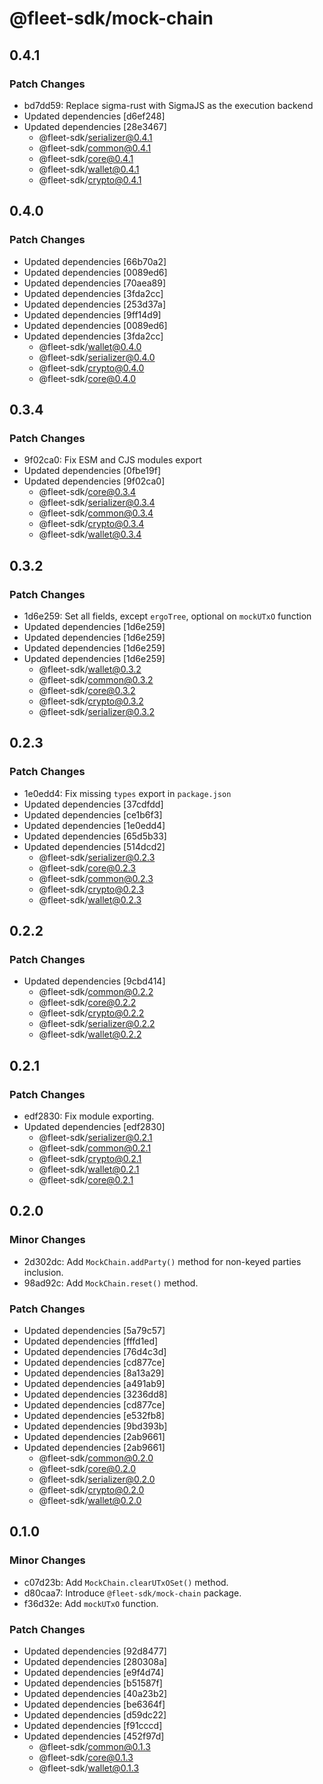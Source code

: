 # @fleet-sdk/mock-chain

## 0.4.1

### Patch Changes

- bd7dd59: Replace sigma-rust with SigmaJS as the execution backend
- Updated dependencies [d6ef248]
- Updated dependencies [28e3467]
  - @fleet-sdk/serializer@0.4.1
  - @fleet-sdk/common@0.4.1
  - @fleet-sdk/core@0.4.1
  - @fleet-sdk/wallet@0.4.1
  - @fleet-sdk/crypto@0.4.1

## 0.4.0

### Patch Changes

- Updated dependencies [66b70a2]
- Updated dependencies [0089ed6]
- Updated dependencies [70aea89]
- Updated dependencies [3fda2cc]
- Updated dependencies [253d37a]
- Updated dependencies [9ff14d9]
- Updated dependencies [0089ed6]
- Updated dependencies [3fda2cc]
  - @fleet-sdk/wallet@0.4.0
  - @fleet-sdk/serializer@0.4.0
  - @fleet-sdk/crypto@0.4.0
  - @fleet-sdk/core@0.4.0

## 0.3.4

### Patch Changes

- 9f02ca0: Fix ESM and CJS modules export
- Updated dependencies [0fbe19f]
- Updated dependencies [9f02ca0]
  - @fleet-sdk/core@0.3.4
  - @fleet-sdk/serializer@0.3.4
  - @fleet-sdk/common@0.3.4
  - @fleet-sdk/crypto@0.3.4
  - @fleet-sdk/wallet@0.3.4

## 0.3.2

### Patch Changes

- 1d6e259: Set all fields, except `ergoTree`, optional on `mockUTxO` function
- Updated dependencies [1d6e259]
- Updated dependencies [1d6e259]
- Updated dependencies [1d6e259]
- Updated dependencies [1d6e259]
  - @fleet-sdk/wallet@0.3.2
  - @fleet-sdk/common@0.3.2
  - @fleet-sdk/core@0.3.2
  - @fleet-sdk/crypto@0.3.2
  - @fleet-sdk/serializer@0.3.2

## 0.2.3

### Patch Changes

- 1e0edd4: Fix missing `types` export in `package.json`
- Updated dependencies [37cdfdd]
- Updated dependencies [ce1b6f3]
- Updated dependencies [1e0edd4]
- Updated dependencies [65d5b33]
- Updated dependencies [514dcd2]
  - @fleet-sdk/serializer@0.2.3
  - @fleet-sdk/core@0.2.3
  - @fleet-sdk/common@0.2.3
  - @fleet-sdk/crypto@0.2.3
  - @fleet-sdk/wallet@0.2.3

## 0.2.2

### Patch Changes

- Updated dependencies [9cbd414]
  - @fleet-sdk/common@0.2.2
  - @fleet-sdk/core@0.2.2
  - @fleet-sdk/crypto@0.2.2
  - @fleet-sdk/serializer@0.2.2
  - @fleet-sdk/wallet@0.2.2

## 0.2.1

### Patch Changes

- edf2830: Fix module exporting.
- Updated dependencies [edf2830]
  - @fleet-sdk/serializer@0.2.1
  - @fleet-sdk/common@0.2.1
  - @fleet-sdk/crypto@0.2.1
  - @fleet-sdk/wallet@0.2.1
  - @fleet-sdk/core@0.2.1

## 0.2.0

### Minor Changes

- 2d302dc: Add `MockChain.addParty()` method for non-keyed parties inclusion.
- 98ad92c: Add `MockChain.reset()` method.

### Patch Changes

- Updated dependencies [5a79c57]
- Updated dependencies [fffd1ed]
- Updated dependencies [76d4c3d]
- Updated dependencies [cd877ce]
- Updated dependencies [8a13a29]
- Updated dependencies [a491ab9]
- Updated dependencies [3236dd8]
- Updated dependencies [cd877ce]
- Updated dependencies [e532fb8]
- Updated dependencies [9bd393b]
- Updated dependencies [2ab9661]
- Updated dependencies [2ab9661]
  - @fleet-sdk/common@0.2.0
  - @fleet-sdk/core@0.2.0
  - @fleet-sdk/serializer@0.2.0
  - @fleet-sdk/crypto@0.2.0
  - @fleet-sdk/wallet@0.2.0

## 0.1.0

### Minor Changes

- c07d23b: Add `MockChain.clearUTxOSet()` method.
- d80caa7: Introduce `@fleet-sdk/mock-chain` package.
- f36d32e: Add `mockUTxO` function.

### Patch Changes

- Updated dependencies [92d8477]
- Updated dependencies [280308a]
- Updated dependencies [e9f4d74]
- Updated dependencies [b51587f]
- Updated dependencies [40a23b2]
- Updated dependencies [be6364f]
- Updated dependencies [d59dc22]
- Updated dependencies [f91cccd]
- Updated dependencies [452f97d]
  - @fleet-sdk/common@0.1.3
  - @fleet-sdk/core@0.1.3
  - @fleet-sdk/wallet@0.1.3

